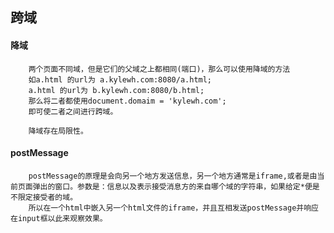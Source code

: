 ## 跨域

#### 降域
        两个页面不同域，但是它们的父域之上都相同(端口)，那么可以使用降域的方法
        如a.html 的url为 a.kylewh.com:8080/a.html;
        a.html 的url为 b.kylewh.com:8080/b.html;
        那么将二者都使用document.domaim = 'kylewh.com';
        即可使二者之间进行跨域。

        降域存在局限性。


#### postMessage
        postMessage的原理是会向另一个地方发送信息，另一个地方通常是iframe,或者是由当前页面弹出的窗口。参数是：信息以及表示接受消息方的来自哪个域的字符串，如果给定*便是不限定接受者的域。
        所以在一个html中嵌入另一个html文件的iframe，并且互相发送postMessage并响应在input框以此来观察效果。
